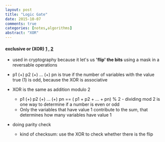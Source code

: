 ```yaml
---
layout: post
title: "Logic Gate"
date: 2015-10-07
comments: true
categories: [notes,algorithms]
abstract: "XOR"
---
```


####  exclusive or (XOR)  [1] , [2] 
  * used in cryptography because it let's us **'flip' the bits** using a mask in a reversable operations

  * p1 (+) p2 (+) ... (+) pn is true if the number of variables with the value true (1) is odd, because the XOR is associative

  * XOR is the same as addition modulo 2
    - p1 (+) p2 (+) ... (+) pn == ( p1 + p2 + ... + pn) % 2 - dividing mod 2 is one way to determine if a number is even or odd
    - Only the variables that have value 1 contribute to the sum, that determines how many variables have value 1

  * doing parity check
    - kind of checksum: use the XOR to check whether there is the flip


[1]: http://stackoverflow.com/questions/14526584/what-does-the-xor-operator-do  
[2]: http://www.cs.umd.edu/class/sum2003/cmsc311/Notes/BitOp/xor.html
